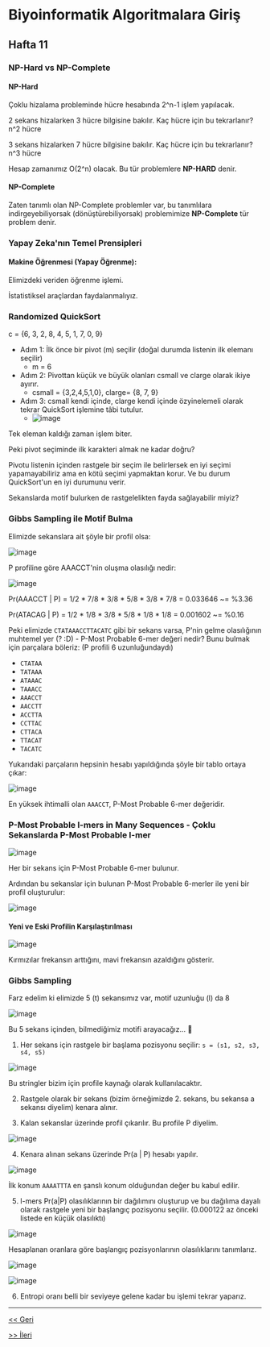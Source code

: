 # Biyoinformatik Algoritmalara Giriş
## Hafta 11

### NP-Hard vs NP-Complete

#### NP-Hard

Çoklu hizalama probleminde hücre hesabında 2^n-1 işlem yapılacak.

2 sekans hizalarken 3 hücre bilgisine bakılır. Kaç hücre için bu tekrarlanır? n^2 hücre

3 sekans hizalarken 7 hücre bilgisine bakılır. Kaç hücre için bu tekrarlanır? n^3 hücre

Hesap zamanımız O(2^n) olacak. Bu tür problemlere **NP-HARD** denir.

#### NP-Complete

Zaten tanımlı olan NP-Complete problemler var, bu tanımlılara indirgeyebiliyorsak (dönüştürebiliyorsak) problemimize **NP-Complete** tür problem denir.
 
### Yapay Zeka'nın Temel Prensipleri

#### Makine Öğrenmesi (Yapay Öğrenme): 

Elimizdeki veriden öğrenme işlemi.

İstatistiksel araçlardan faydalanmalıyız.
 
### Randomized QuickSort

c = {6, 3, 2, 8, 4, 5, 1, 7, 0, 9}

- Adım 1: İlk önce bir pivot (m) seçilir (doğal durumda listenin ilk elemanı seçilir)
  - m = 6
- Adım 2: Pivottan küçük ve büyük olanları csmall ve clarge olarak ikiye ayırır.
  - csmall = {3,2,4,5,1,0}, clarge= {8, 7, 9}
- Adım 3: csmall kendi içinde, clarge kendi içinde özyinelemeli olarak tekrar QuickSort işlemine tâbi tutulur.
  - ![image](https://user-images.githubusercontent.com/12685802/148225712-9458d962-010d-478a-afa2-3b43024dde9d.png)

Tek eleman kaldığı zaman işlem biter.

Peki pivot seçiminde ilk karakteri almak ne kadar doğru? 

Pivotu listenin içinden rastgele bir seçim ile belirlersek en iyi seçimi yapamayabiliriz ama en kötü seçimi yapmaktan korur. Ve bu durum QuickSort'un en iyi durumunu verir.

Sekanslarda motif bulurken de rastgelelikten fayda sağlayabilir miyiz? 

### Gibbs Sampling ile Motif Bulma

Elimizde sekanslara ait şöyle bir profil olsa:

![image](https://user-images.githubusercontent.com/12685802/148226931-53de8c24-26c0-4afe-9012-e627e6a94f24.png)

P profiline göre AAACCT'nin oluşma olasılığı nedir:

![image](https://user-images.githubusercontent.com/12685802/148227012-3aab0810-6621-471b-bd9d-380df5d6b71a.png)

Pr(AAACCT | P) = 1/2 * 7/8 * 3/8 * 5/8 * 3/8 * 7/8 = 0.033646 ~= %3.36

Pr(ATACAG | P) = 1/2 * 1/8 * 3/8 * 5/8 * 1/8 * 1/8 = 0.001602 ~= %0.16

Peki elimizde `CTATAAACCTTACATC` gibi bir sekans varsa, P'nin gelme olasılığının muhtemel yer (? :D) - P-Most Probable 6-mer değeri nedir? Bunu bulmak için parçalara böleriz: (P profili 6 uzunluğundaydı)

- `CTATAA`
- `TATAAA`
- `ATAAAC`
- `TAAACC`
- `AAACCT`
- `AACCTT`
- `ACCTTA`
- `CCTTAC`
- `CTTACA`
- `TTACAT`
- `TACATC`

Yukarıdaki parçaların hepsinin hesabı yapıldığında şöyle bir tablo ortaya çıkar:

![image](https://user-images.githubusercontent.com/12685802/148228679-2de6f844-2dfc-4af8-ae14-8764497134b6.png)

En yüksek ihtimalli olan `AAACCT`, P-Most Probable 6-mer değeridir.

### P-Most Probable l-mers in Many Sequences - Çoklu Sekanslarda P-Most Probable l-mer

![image](https://user-images.githubusercontent.com/12685802/148273032-ad55e238-795b-4723-9bcd-0f7c9e6cd90f.png)

Her bir sekans için P-Most Probable 6-mer bulunur.

Ardından bu sekanslar için bulunan P-Most Probable 6-merler ile yeni bir profil oluşturulur:

![image](https://user-images.githubusercontent.com/12685802/148273125-6088672a-683a-4867-aaf0-c07a95c4883d.png)

#### Yeni ve Eski Profilin Karşılaştırılması

![image](https://user-images.githubusercontent.com/12685802/148273331-907e5932-3083-491e-adea-8d3be30e9998.png)

Kırmızılar frekansın arttığını, mavi frekansın azaldığını gösterir.

### Gibbs Sampling

Farz edelim ki elimizde 5 (t) sekansımız var, motif uzunluğu (l) da 8

![image](https://user-images.githubusercontent.com/12685802/148274092-8ce8eacf-86db-4e65-9f64-41fe4f0f3732.png)

Bu 5 sekans içinden, bilmediğimiz motifi arayacağız... 🤔

1. Her sekans için rastgele bir başlama pozisyonu seçilir: `s = (s1, s2, s3, s4, s5)`

![image](https://user-images.githubusercontent.com/12685802/148274430-deb5cc35-fd0b-4a38-ad66-24700cb9aec8.png)

Bu stringler bizim için profile kaynağı olarak kullanılacaktır.

2. Rastgele olarak bir sekans (bizim örneğimizde 2. sekans, bu sekansa a sekansı diyelim) kenara alınır. 

3. Kalan sekanslar üzerinde profil çıkarılır. Bu profile P diyelim.

![image](https://user-images.githubusercontent.com/12685802/148274831-eb7d9aec-a68a-423f-88d4-9aa360b25561.png)

4. Kenara alınan sekans üzerinde Pr(a | P) hesabı yapılır.

![image](https://user-images.githubusercontent.com/12685802/148275035-0b9619ed-9c8c-4327-b1c7-41800346ae45.png)

İlk konum `AAAATTTA` en şanslı konum olduğundan değer bu kabul edilir.

5. l-mers Pr(a|P) olasılıklarının bir dağılımını oluşturup ve bu dağılıma dayalı olarak rastgele yeni bir başlangıç pozisyonu seçilir. (0.000122 az önceki listede en küçük olasılıktı)

![image](https://user-images.githubusercontent.com/12685802/148275955-fe745d24-eee0-4f22-92e5-1c3afa7d62d5.png)

Hesaplanan oranlara göre başlangıç pozisyonlarının olasılıklarını tanımlarız. 

![image](https://user-images.githubusercontent.com/12685802/148276300-a08527c8-fe16-449f-8c45-d4cf13798e59.png)

![image](https://user-images.githubusercontent.com/12685802/148276682-ee4b1c4a-c73e-4aa0-b11d-1c44fbe52eb0.png)

6. Entropi oranı belli bir seviyeye gelene kadar bu işlemi tekrar yaparız.

---

[<< Geri](https://github.com/LIIIs4ma/BiyoinformatikAG/blob/main/hafta10.md)

[>> İleri](https://github.com/LIIIs4ma/BiyoinformatikAG/blob/main/hafta12.md)
